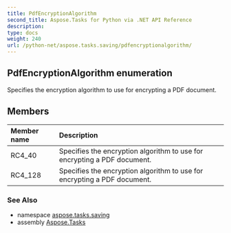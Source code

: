 ```yaml
---
title: PdfEncryptionAlgorithm
second_title: Aspose.Tasks for Python via .NET API Reference
description: 
type: docs
weight: 240
url: /python-net/aspose.tasks.saving/pdfencryptionalgorithm/
---
```


## PdfEncryptionAlgorithm enumeration

Specifies the encryption algorithm to use for encrypting a PDF document.

## Members
| Member name | Description |
| :- | :- |
|RC4_40|Specifies the encryption algorithm to use for encrypting a PDF document.|
|RC4_128|Specifies the encryption algorithm to use for encrypting a PDF document.|

### See Also

* namespace [aspose.tasks.saving](/tasks/python-net/aspose.tasks.saving/)
* assembly [Aspose.Tasks](/tasks/python-net/)

